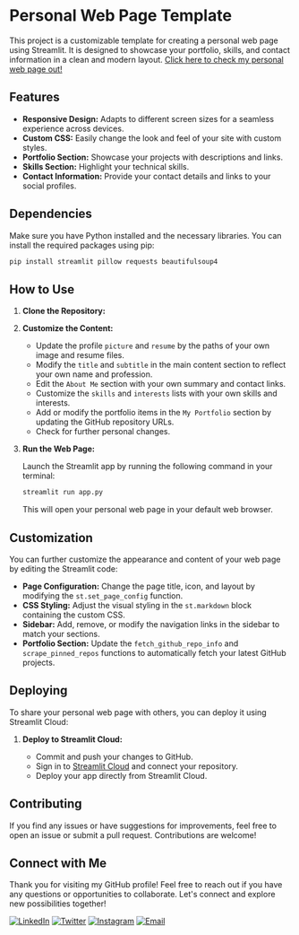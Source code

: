 # Personal Web Page Template

This project is a customizable template for creating a personal web page using Streamlit. It is designed to showcase your portfolio, skills, and contact information in a clean and modern layout. [Click here to check my personal web page out!](https://yosri-personal-web-page.streamlit.app/)

## Features

- **Responsive Design:** Adapts to different screen sizes for a seamless experience across devices.
- **Custom CSS:** Easily change the look and feel of your site with custom styles.
- **Portfolio Section:** Showcase your projects with descriptions and links.
- **Skills Section:** Highlight your technical skills.
- **Contact Information:** Provide your contact details and links to your social profiles.

## Dependencies

Make sure you have Python installed and the necessary libraries. You can install the required packages using pip:

```bash
pip install streamlit pillow requests beautifulsoup4
```

## How to Use

1. **Clone the Repository:**

2. **Customize the Content:**

   - Update the profile `picture` and `resume` by the paths of your own image and resume files.
   - Modify the `title` and `subtitle` in the main content section to reflect your own name and profession.
   - Edit the `About Me` section with your own summary and contact links.
   - Customize the `skills` and `interests` lists with your own skills and interests.
   - Add or modify the portfolio items in the `My Portfolio` section by updating the GitHub repository URLs.
   - Check for further personal changes.

3. **Run the Web Page:**

   Launch the Streamlit app by running the following command in your terminal:

   ```bash
   streamlit run app.py
   ```

   This will open your personal web page in your default web browser.

## Customization

You can further customize the appearance and content of your web page by editing the Streamlit code:

- **Page Configuration:** Change the page title, icon, and layout by modifying the `st.set_page_config` function.
- **CSS Styling:** Adjust the visual styling in the `st.markdown` block containing the custom CSS.
- **Sidebar:** Add, remove, or modify the navigation links in the sidebar to match your sections.
- **Portfolio Section:** Update the `fetch_github_repo_info` and `scrape_pinned_repos` functions to automatically fetch your latest GitHub projects.

## Deploying

To share your personal web page with others, you can deploy it using Streamlit Cloud:

1. **Deploy to Streamlit Cloud:**
   
   - Commit and push your changes to GitHub.
   - Sign in to [Streamlit Cloud](https://share.streamlit.io/) and connect your repository.
   - Deploy your app directly from Streamlit Cloud.

## Contributing

If you find any issues or have suggestions for improvements, feel free to open an issue or submit a pull request. Contributions are welcome!

## Connect with Me

Thank you for visiting my GitHub profile! Feel free to reach out if you have any questions or opportunities to collaborate. Let's connect and explore new possibilities together!

[![LinkedIn](https://img.shields.io/badge/LinkedIn-Yosri%20Ben%20Halima-blue)](https://www.linkedin.com/in/yosri-ben-halima-3553a9221/)
[![Twitter](https://img.shields.io/badge/Facebook-@Yosry%20Ben%20Hlima-navy)](https://www.facebook.com/NottherealYxsry)
[![Instagram](https://img.shields.io/badge/Instagram-@yosrybh-orange)](https://www.instagram.com/yosrybh/)
[![Email](https://img.shields.io/badge/Email-yosri.benhalima@ept.ucar.tn-white)](yosri.benhalima@ept.ucar.tn)
